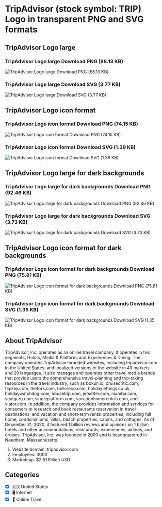 # TripAdvisor (stock symbol: TRIP) Logo in transparent PNG and SVG formats

## TripAdvisor Logo large

### TripAdvisor Logo large Download PNG (88.13 KB)

![TripAdvisor Logo large Download PNG (88.13 KB)](/img/orig/TRIP_BIG-e5518f70.png)

### TripAdvisor Logo large Download SVG (3.77 KB)

![TripAdvisor Logo large Download SVG (3.77 KB)](/img/orig/TRIP_BIG-f7f8714f.svg)

## TripAdvisor Logo icon format

### TripAdvisor Logo icon format Download PNG (74.15 KB)

![TripAdvisor Logo icon format Download PNG (74.15 KB)](/img/orig/TRIP-2af5b8e6.png)

### TripAdvisor Logo icon format Download SVG (1.39 KB)

![TripAdvisor Logo icon format Download SVG (1.39 KB)](/img/orig/TRIP-1e2b2786.svg)

## TripAdvisor Logo large for dark backgrounds

### TripAdvisor Logo large for dark backgrounds Download PNG (92.46 KB)

![TripAdvisor Logo large for dark backgrounds Download PNG (92.46 KB)](/img/orig/TRIP_BIG.D-6ebcd287.png)

### TripAdvisor Logo large for dark backgrounds Download SVG (3.73 KB)

![TripAdvisor Logo large for dark backgrounds Download SVG (3.73 KB)](/img/orig/TRIP_BIG.D-f1a3d855.svg)

## TripAdvisor Logo icon format for dark backgrounds

### TripAdvisor Logo icon format for dark backgrounds Download PNG (75.81 KB)

![TripAdvisor Logo icon format for dark backgrounds Download PNG (75.81 KB)](/img/orig/TRIP.D-33d8ebf0.png)

### TripAdvisor Logo icon format for dark backgrounds Download SVG (1.35 KB)

![TripAdvisor Logo icon format for dark backgrounds Download SVG (1.35 KB)](/img/orig/TRIP.D-f35760af.svg)

## About TripAdvisor

TripAdvisor, Inc. operates as an online travel company. It operates in two segments, Hotels, Media & Platform; and Experiences & Dining. The company operates TripAdvisor-branded websites, including tripadvisor.com in the United States; and localized versions of the website in 40 markets and 20 languages. It also manages and operates other travel media brands that provide users the comprehensive travel-planning and trip-taking resources in the travel industry, such as bokun.io, cruisecritic.com, flipkey.com, thefork.com, helloreco.com, holidaylettings.co.uk, holidaywatchdog.com, housetrip.com, jetsetter.com, niumba.com, seatguru.com, singleplatform.com, vacationhomerentals.com, and viator.com. In addition, the company provides information and services for consumers to research and book restaurants reservation in travel destinations; and vacation and short-term rental properties, including full home, condominiums, villas, beach properties, cabins, and cottages. As of December 31, 2020, it featured 1 billion reviews and opinions on 1 billion hotels and other accommodations, restaurants, experiences, airlines, and cruises. TripAdvisor, Inc. was founded in 2000 and is headquartered in Needham, Massachusetts.

1. Website domain: tripadvisor.com
2. Employees: 3000
3. Marketcap: $2.51 Billion USD


## Categories
- [x] 🇺🇸 United States
- [x] 🖥️ Internet
- [x] 🌴 Online Travel

